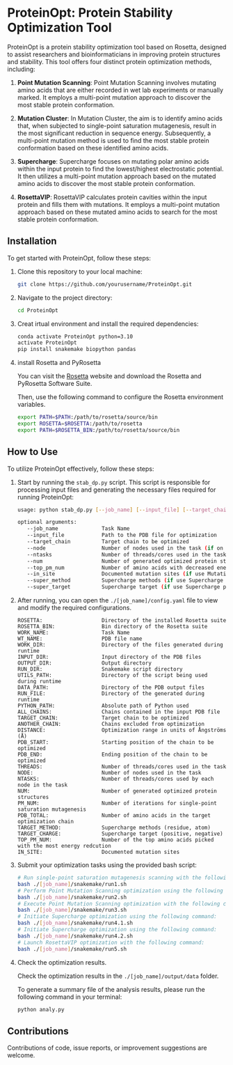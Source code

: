 # ProteinOpt: Protein Stability Optimization Tool

ProteinOpt is a protein stability optimization tool based on Rosetta, designed to assist researchers and bioinformaticians in improving protein structures and stability. This tool offers four distinct protein optimization methods, including:

1. **Point Mutation Scanning**: Point Mutation Scanning involves mutating amino acids that are either recorded in wet lab experiments or manually marked. It employs a multi-point mutation approach to discover the most stable protein conformation.

2. **Mutation Cluster**: In Mutation Cluster, the aim is to identify amino acids that, when subjected to single-point saturation mutagenesis, result in the most significant reduction in sequence energy. Subsequently, a multi-point mutation method is used to find the most stable protein conformation based on these identified amino acids.
   
3. **Supercharge**: Supercharge focuses on mutating polar amino acids within the input protein to find the lowest/highest electrostatic potential. It then utilizes a multi-point mutation approach based on the mutated amino acids to discover the most stable protein conformation.
   
4. **RosettaVIP**: RosettaVIP calculates protein cavities within the input protein and fills them with mutations. It employs a multi-point mutation approach based on these mutated amino acids to search for the most stable protein conformation.

## Installation

To get started with ProteinOpt, follow these steps:

1. Clone this repository to your local machine:
   ```bash
   git clone https://github.com/yourusername/ProteinOpt.git
   ```
2. Navigate to the project directory:
   ```bash
   cd ProteinOpt
   ```
3. Creat irtual environment and install the required dependencies:
   ```bash
   conda activate ProteinOpt python=3.10
   activate ProteinOpt
   pip install snakemake biopython pandas
   ```
4. install Rosetta and PyRosetta 
   
   You can visit the [Rosetta](https://www.rosettacommons.org/software/license-and-download) website and download the Rosetta and PyRosetta Software Suite.

   Then, use the following command to configure the Rosetta environment variables.
   ```bash
   export PATH=$PATH:/path/to/rosetta/source/bin
   export ROSETTA=$ROSETTA:/path/to/rosetta
   export PATH=$ROSETTA_BIN:/path/to/rosetta/source/bin
   ```
   
## How to Use

To utilize ProteinOpt effectively, follow these steps:
1. Start by running the `stab_dp.py` script. This script is responsible for processing input files and generating the necessary files required for running ProteinOpt:
   ```bash
   usage: python stab_dp.py [--job_name] [--input_file] [--target_chain] [--node] [--ntasks] [--num] [--top_pm_num] [--in_site] [--super_method] [--super_target]

   optional arguments:
      --job_name              Task Name
      --input_file            Path to the PDB file for optimization
      --target_chain          Target chain to be optimized
      --node                  Number of nodes used in the task (if on HPC, else 1)
      --ntasks                Number of threads/cores used in the task
      --num                   Number of generated optimized protein structures (default:5000)
      --top_pm_num            Number of amino acids with decreased energy (if use Point Mutation Scanning protocol; default: 10)
      --in_site               Documented mutation sites (if use Mutation Cluster protocol; default: 498R)
      --super_method          Supercharge methods (if use Supercharge protocol; default: residue)
      --super_target          Supercharge target (if use Supercharge protocol; default: positive)
   ```
2. After running, you can open the `./[job_name]/config.yaml` file to view and modify the required configurations.
   ```
   ROSETTA:                   Directory of the installed Rosetta suite
   ROSETTA_BIN:               Bin directory of the Rosetta suite
   WORK_NAME:                 Task Name
   WT_NAME:                   PDB file name
   WORK_DIR:                  Directory of the files generated during runtime
   INPUT_DIR:                 Input directory of the PDB files
   OUTPUT_DIR:                Output directory
   RUN_DIR:                   Snakemake script directory
   UTILS_PATH:                Directory of the script being used during runtime
   DATA_PATH:                 Directory of the PDB output files
   RUN_FILE:                  Directory of the generated during runtime
   PYTHON_PATH:               Absolute path of Python used
   ALL_CHAINS:                Chains contained in the input PDB file
   TARGET_CHAIN:              Target chain to be optimized
   ANOTHER_CHAIN:             Chains excluded from optimization
   DISTANCE:                  Optimization range in units of Ångströms (Å)
   PDB_START:                 Starting position of the chain to be optimized
   PDB_END:                   Ending position of the chain to be optimized
   THREADS:                   Number of threads/cores used in the task
   NODE:                      Number of nodes used in the task
   NTASKS:                    Number of threads/cores used by each node in the task
   NUM:                       Number of generated optimized protein structures
   PM_NUM:                    Number of iterations for single-point saturation mutagenesis
   PDB_TOTAL:                 Number of amino acids in the target optimization chain
   TARGET_METHOD:             Supercharge methods (residue, atom)
   TARGET_CHARGE:             Supercharge target (positive, negative)
   TOP_PM_NUM:                Number of the top amino acids picked with the most energy redcution
   IN_SITE:                   Documented mutation sites
   ```

3. Submit your optimization tasks using the provided bash script:
   ```bash 
   # Run single-point saturation mutagenesis scanning with the following command:
   bash ./[job_name]/snakemake/run1.sh
   # Perform Point Mutation Scanning optimization using the following command:
   bash ./[job_name]/snakemake/run2.sh
   # Execute Point Mutation Scanning optimization with the following command:
   bash ./[job_name]/snakemake/run3.sh
   # Initiate Supercharge optimization using the following command:
   bash ./[job_name]/snakemake/run4.1.sh
   # Initiate Supercharge optimization using the following command:
   bash ./[job_name]/snakemake/run4.2.sh
   # Launch RosettaVIP optimization with the following command:
   bash ./[job_name]/snakemake/run5.sh
   ```
4. Check the optimization results.
   
   Check the optimization results in the `./[job_name]/output/data` folder.

   To generate a summary file of the analysis results, please run the following command in your terminal:
   ```bash
   python analy.py
   ```

## Contributions

Contributions of code, issue reports, or improvement suggestions are welcome.

